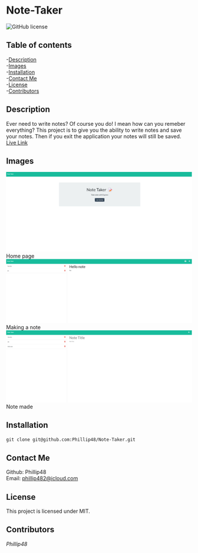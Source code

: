 # Note-Taker
![GitHub license](https://img.shields.io/badge/license-MIT-blue.svg)  
  
## Table of contents   
-[Description](#Description)   
-[Images](#Images)     
-[Installation](#Installation)  
-[Contact Me](#Contact-Me)    
-[License](#License)  
-[Contributors](#Contributors)  

## Description  
Ever need to write notes? Of course you do! I mean how can you remeber everything? This project is to give you the ability to write notes and save your notes. Then if you exit the application your notes will still be saved.  
[Live Link](https://guarded-castle-79902.herokuapp.com/)

## Images  
![Img 1](./public/assets/img/nt1.png) 
Home page  
![Img 2](./public/assets/img/nt2.png)  
Making a note  
![Img 3](./public/assets/img/nt3.png) 
Note made  

## Installation     
`git clone git@github.com:Phillip48/Note-Taker.git`  

## Contact Me  
Github: Phillip48  
Email: phillip482@icloud.com  

## License
This project is licensed under MIT.

## Contributors  
*Phillip48*  

  

